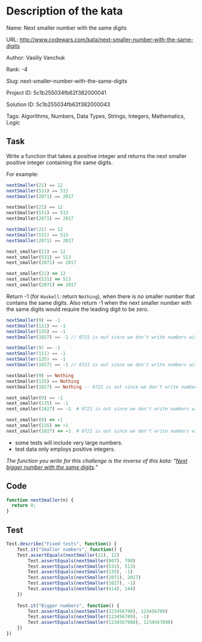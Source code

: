 # Description of the kata

Name: Next smaller number with the same digits

URL: http://www.codewars.com/kata/next-smaller-number-with-the-same-digits

Author: Vasiliy Vanchuk

Rank: -4

Slug: next-smaller-number-with-the-same-digits

Project ID: 5c1b255034fb62f382000041

Solution ID: 5c1b255034fb62f382000043

Tags: Algorithms, Numbers, Data Types, Strings, Integers, Mathematics, Logic

## Task

Write a function that takes a positive integer and returns the next smaller positive integer containing the same digits.

For example:

```javascript
nextSmaller(21) == 12
nextSmaller(531) == 513
nextSmaller(2071) == 2017
```
```haskell
nextSmaller(21) == 12
nextSmaller(531) == 513
nextSmaller(2071) == 2017
```
```csharp
nextSmaller(21) == 12
nextSmaller(531) == 513
nextSmaller(2071) == 2017
```
```python
next_smaller(21) == 12
next_smaller(531) == 513
next_smaller(2071) == 2017
```
```ruby
next_smaller(21) == 12
next_smaller(531) == 513
next_smaller(2071) == 2017
```

Return -1 (for `Haskell`: return `Nothing`), when there is no smaller number that contains the same digits. Also return -1 when the next smaller number with the same digits would require the leading digit to be zero.

```javascript
nextSmaller(9) == -1
nextSmaller(111) == -1
nextSmaller(135) == -1
nextSmaller(1027) == -1 // 0721 is out since we don't write numbers with leading zeros
```
```csharp
nextSmaller(9) == -1
nextSmaller(111) == -1
nextSmaller(135) == -1
nextSmaller(1027) == -1 // 0721 is out since we don't write numbers with leading zeros
```
```haskell
nextSmaller(9) == Nothing
nextSmaller(135) == Nothing
nextSmaller(1027) == Nothing -- 0721 is out since we don't write numbers with leading zeros
```
```python 
next_smaller(9) == -1
next_smaller(135) == -1
next_smaller(1027) == -1  # 0721 is out since we don't write numbers with leading zeros
```
```ruby 
next_smaller(9) == -1
next_smaller(135) == -1
next_smaller(1027) == -1  # 0721 is out since we don't write numbers with leading zeros
```

 * some tests will include very large numbers.
 * test data only employs positive integers.

*The function you write for this challenge is the inverse of this kata: "[Next bigger number with the same digits](http://www.codewars.com/kata/next-bigger-number-with-the-same-digits)."*

## Code

```javascript
function nextSmaller(n) {
  return 0;
}
```

## Test

```javascript
Test.describe("Fixed tests", function() {
	Test.it("Smaller numbers", function() {
    Test.assertEquals(nextSmaller(21), 12)
 		Test.assertEquals(nextSmaller(907), 790)
		Test.assertEquals(nextSmaller(531), 513)
		Test.assertEquals(nextSmaller(135), -1)
		Test.assertEquals(nextSmaller(2071), 2017)
		Test.assertEquals(nextSmaller(1027), -1)
		Test.assertEquals(nextSmaller(414), 144)
	})
  
	Test.it("Bigger numbers", function() {
		Test.assertEquals(nextSmaller(123456798), 123456789)
		Test.assertEquals(nextSmaller(123456789), -1)
		Test.assertEquals(nextSmaller(1234567908), 1234567890)
	})
})
```


